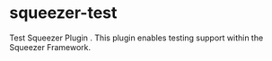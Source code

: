 # squeezer-test
Test Squeezer Plugin  . This plugin enables testing support within the Squeezer Framework.
